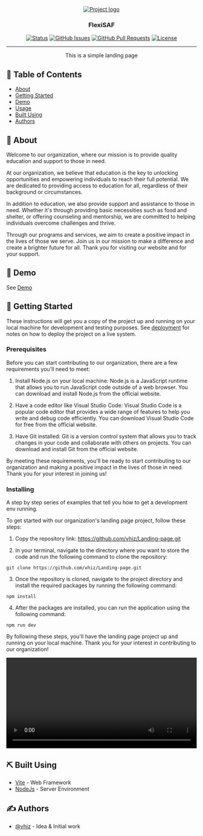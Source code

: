 <p align="center">
  <a href="" rel="noopener">
 <img  src="https://firebasestorage.googleapis.com/v0/b/landing-page-5aef3.appspot.com/o/Flexisaf.png?alt=media&token=9a3046cf-f329-4e6f-8208-34983985595c" alt="Project logo"></a>
</p>

<h3 align="center">FlexiSAF</h3>

<div align="center">

[![Status](https://img.shields.io/badge/status-active-success.svg)]()
[![GitHub Issues](https://img.shields.io/github/issues/kylelobo/The-Documentation-Compendium.svg)](https://github.com/kylelobo/The-Documentation-Compendium/issues)
[![GitHub Pull Requests](https://img.shields.io/github/issues-pr/kylelobo/The-Documentation-Compendium.svg)](https://github.com/kylelobo/The-Documentation-Compendium/pulls)
[![License](https://img.shields.io/badge/license-MIT-blue.svg)](/LICENSE)

</div>

---

<p align="center"> This is a simple landing page
    <br> 
</p>

## 📝 Table of Contents

- [About](#about)
- [Getting Started](#getting_started)
- [Demo](#demo)
- [Usage](#usage)
- [Built Using](#built_using)
- [Authors](#authors)

## 🧐 About <a name = "about"></a>

Welcome to our organization, where our mission is to provide quality education and support to those in need. 

At our organization, we believe that education is the key to unlocking opportunities and empowering individuals to reach their full potential. We are dedicated to providing access to education for all, regardless of their background or circumstances.

In addition to education, we also provide support and assistance to those in need. Whether it's through providing basic necessities such as food and shelter, or offering counseling and mentorship, we are committed to helping individuals overcome challenges and thrive.

Through our programs and services, we aim to create a positive impact in the lives of those we serve. Join us in our mission to make a difference and create a brighter future for all. Thank you for visiting our website and for your support. 


## 🏁 Demo <a name = "demo"></a>

See [Demo](https://landing-page-5aef3.web.app/)


## 🏁 Getting Started <a name = "getting_started"></a>

These instructions will get you a copy of the project up and running on your local machine for development and testing purposes. See [deployment](#deployment) for notes on how to deploy the project on a live system.

### Prerequisites

Before you can start contributing to our organization, there are a few requirements you'll need to meet:

1. Install Node.js on your local machine: Node.js is a JavaScript runtime that allows you to run JavaScript code outside of a web browser. You can download and install Node.js from the official website.

2. Have a code editor like Visual Studio Code: Visual Studio Code is a popular code editor that provides a wide range of features to help you write and debug code efficiently. You can download Visual Studio Code for free from the official website.

3. Have Git installed: Git is a version control system that allows you to track changes in your code and collaborate with others on projects. You can download and install Git from the official website.

By meeting these requirements, you'll be ready to start contributing to our organization and making a positive impact in the lives of those in need. Thank you for your interest in joining us!


### Installing

A step by step series of examples that tell you how to get a development env running.

To get started with our organization's landing page project, follow these steps:

1. Copy the repository link: https://github.com/vhiz/Landing-page.git

2. In your terminal, navigate to the directory where you want to store the code and run the following command to clone the repository:

```
git clone https://github.com/vhiz/Landing-page.git
```

3. Once the repository is cloned, navigate to the project directory and install the required packages by running the following command:

```
npm install
```

4. After the packages are installed, you can run the application using the following command:

```
npm run dev
```

By following these steps, you'll have the landing page project up and running on your local machine. Thank you for your interest in contributing to our organization!


<video width="100%" height="240" controls loop >
  <source src="https://firebasestorage.googleapis.com/v0/b/landing-page-5aef3.appspot.com/o/WhatsApp%20Video%202024-05-11%20at%206.08.55%20PM.mp4?alt=media&token=92d3ab5d-91b5-4fc2-9e65-58f3f64e6e48" type="video/mp4">
  Your browser does not support the video tag.
</video>



## ⛏️ Built Using <a name = "built_using"></a>

- [Vite](https://vite.com/) - Web Framework
- [NodeJs](https://nodejs.org/en/) - Server Environment

## ✍️ Authors <a name = "authors"></a>

- [@vhiz](https://github.com/vhiz) - Idea & Initial work


